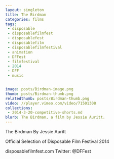 ```yaml
---
layout: singleton
title: The Birdman
categories: films
tags:
 - disposable
 - disposablefilmfest
 - disposablefest
 - disposablefilm
 - disposablefilmfestival
 - animation
 - DFFest
 - filmfestival
 - 2014
 - DFF
 - music


image: posts/Birdman-image.png
thumb: posts/Birdman-thumb.png
relatedthumb: posts/Birdman-thumb.png
video: //player.vimeo.com/video/71501308
collections:
 - 2014-3-20-competitive-shorts.md
blurb: The Birdman, a film by Jessie Auritt.
---
```


The Birdman
By Jessie Auritt

Official Selection of Disposable Film Festival 2014

disposablefilmfest.com
Twitter: @DFFest

